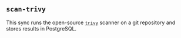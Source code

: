 ## `scan-trivy`

This sync runs the open-source [`trivy`](https://github.com/aquasecurity/trivy) scanner on a git repository and stores results in PostgreSQL.
